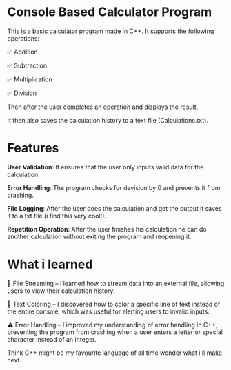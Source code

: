 # Console Based Calculator Program
 
This is a basic calculator program made in C++. It supports the following operations:

✅ Addition

✅ Subtraction

✅ Multiplication

✅ Division

 Then after the user completes an operation and displays the result. 
 
 It then also saves the calculation history to a text file (Calculations.txt).

 # Features

 **User Validation**: It ensures that the user only inputs valid data for the calculation.
 
 **Error Handling**: The program checks for devision by 0 and prevents it from crashing.
 
 **File Logging**: After the user does the calculation and get the output it saves it to a txt file (i find this very cool!).

 **Repetition Operation**: After the user finishes his calculation he can do another calculation without exiting the program and reopening it.

 # What i learned

📄 File Streaming – I learned how to stream data into an external file, allowing users to view their calculation history.

🎨 Text Coloring – I discovered how to color a specific line of text instead of the entire console, which was useful for alerting users to invalid inputs.

⚠️ Error Handling – I improved my understanding of error handling in C++, preventing the program from crashing when a user enters a letter or special character instead of an integer.

Think C++ might be my favourite language of all time wonder what i'll make next.


 
